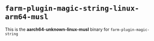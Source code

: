 # `farm-plugin-magic-string-linux-arm64-musl`

This is the **aarch64-unknown-linux-musl** binary for `farm-plugin-magic-string`
